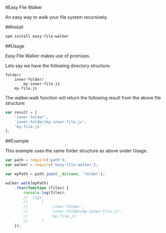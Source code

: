 #Easy File Walker

An easy way to walk your file system recursively.

##Install

```sh
npm install easy-file-walker
```

##Usage

Easy File Walker makes use of promises.

Lets say we have the following directory structure:

```
folder/
	inner-folder/
		my-inner-file.js
	my-file.js
```

The walker.walk function will return the following result from the above file structure:

```js
var result = [
	'inner-folder',
	'inner-folder/my-inner-file.js',
	'my-file.js'
];
```

##Example

This example uses the same folder structure as above under Usage.

```js
var path = require('path');
var walker = require('easy-file-walker');

var myPath = path.join(__dirname, 'folder');

walker.walk(myPath)
	.then(function (files) {
		console.log(files);
		//	logs:
		// 		[
		//			'inner-folder',
		//			'inner-folder/my-inner-file.js',
		//			'my-file.js'
		//		]
	});
```